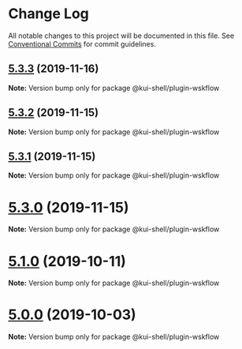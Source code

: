 # Change Log

All notable changes to this project will be documented in this file.
See [Conventional Commits](https://conventionalcommits.org) for commit guidelines.

## [5.3.3](https://github.com/IBM/kui/compare/v4.5.0...v5.3.3) (2019-11-16)

**Note:** Version bump only for package @kui-shell/plugin-wskflow

## [5.3.2](https://github.com/IBM/kui/compare/v5.3.1...v5.3.2) (2019-11-15)

**Note:** Version bump only for package @kui-shell/plugin-wskflow

## [5.3.1](https://github.com/IBM/kui/compare/v4.5.0...v5.3.1) (2019-11-15)

**Note:** Version bump only for package @kui-shell/plugin-wskflow

# [5.3.0](https://github.com/IBM/kui/compare/v4.5.0...v5.3.0) (2019-11-15)

**Note:** Version bump only for package @kui-shell/plugin-wskflow

# [5.1.0](https://github.com/IBM/kui/compare/v4.5.0...v5.1.0) (2019-10-11)

**Note:** Version bump only for package @kui-shell/plugin-wskflow

# [5.0.0](https://github.com/IBM/kui/compare/v4.5.0...v5.0.0) (2019-10-03)

**Note:** Version bump only for package @kui-shell/plugin-wskflow
